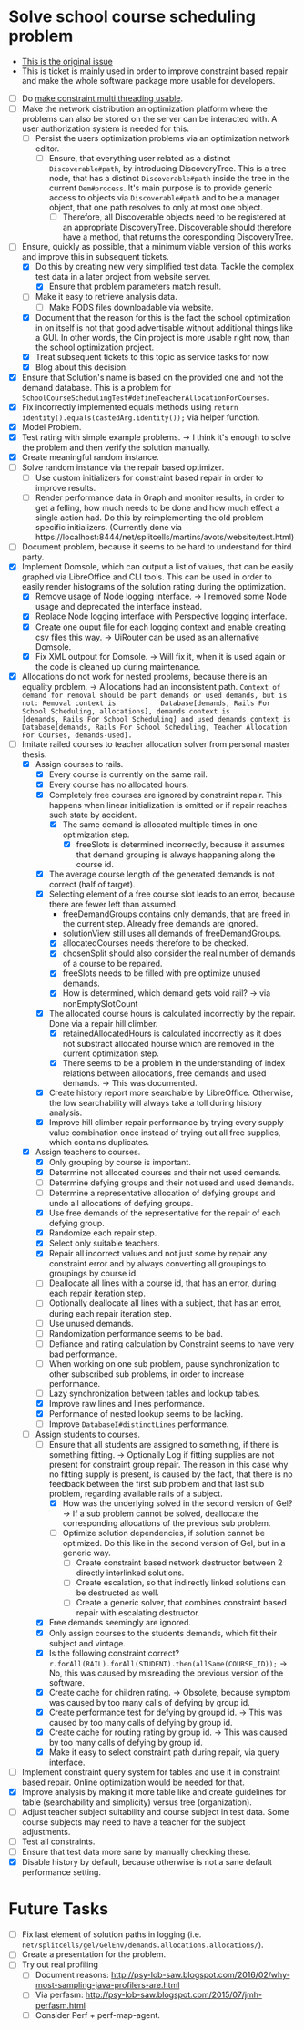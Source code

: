 # Solve school course scheduling problem
* [This is the original issue](https://github.com/www-splitcells-net/net.splitcells.network/issues/8)
* This is ticket is mainly used in order to improve constraint based repair and make the whole software package more usable for developers.
* [ ] Do [make constraint multi threading usable](2024-08-27-make-constraint-multi-threading-useable.md).
* [ ] Make the network distribution an optimization platform where the problems can also be stored on the server can be interacted with.
  A user authorization system is needed for this.
    * [ ] Persist the users optimization problems via an optimization network editor.
        * [ ] Ensure, that everything user related as a distinct `Discoverable#path`,
          by introducing DiscoveryTree.
          This is a tree node, that has a distinct `Discoverable#path` inside the tree in the current `Dem#process`.
          It's main purpose is to provide generic access to objects via `Discoverable#path` and to be
          a manager object, that one path resolves to only at most one object.
            * [ ] Therefore, all Discoverable objects need to be registered at an appropriate DiscoveryTree.
              Discoverable should therefore have a method, that returns the coresponding DiscoveryTree.
* [ ] Ensure, quickly as possible, that a minimum viable version of this works and improve this in subsequent tickets.
    * [x] Do this by creating new very simplified test data.
      Tackle the complex test data in a later project from website server.
        * [x] Ensure that problem parameters match result.
    * [ ] Make it easy to retrieve analysis data.
        * [ ] Make FODS files downloadable via website.
    * [x] Document that the reason for this is the fact the school optimization in on itself is not that good advertisable without additional things like a GUI. In other words, the Cin project is more usable right now, than the school optimization project.
    * [x] Treat subsequent tickets to this topic as service tasks for now.
    * [x] Blog about this decision.
* [x] Ensure that Solution's name is based on the provided one and not the demand database.
  This is a problem for `SchoolCourseSchedulingTest#defineTeacherAllocationForCourses`.
* [x] Fix incorrectly implemented equals methods using `return identity().equals(castedArg.identity());` via helper function.
* [x] Model Problem.
* [x] Test rating with simple example problems. -> I think it's enough to solve the problem and then verify the solution manually.
* [x] Create meaningful random instance.
* [ ] Solve random instance via the repair based optimizer.
    * [ ] Use custom initializers for constraint based repair in order to improve results.
    * [ ] Render performance data in Graph and monitor results,
      in order to get a felling, how much needs to be done and how much effect a single action had.
      Do this by reimplementing the old problem specific initializers.
      (Currently done via https://localhost:8444/net/splitcells/martins/avots/website/test.html)
* [ ] Document problem, because it seems to be hard to understand for third party.
* [x] Implement Domsole, which can output a list of values, that can be easily graphed via LibreOffice and CLI tools.
  This can be used in order to easily render histograms of the solution rating during the optimization.
    * [x] Remove usage of Node logging interface. -> I removed some Node usage and deprecated the interface instead.
    * [x] Replace Node logging interface with Perspective logging interface.
    * [x] Create one ouput file for each logging context and enable creating csv files this way. -> UiRouter can be used as an alternative Domsole.
    * [x] Fix XML outpout for Domsole. -> Will fix it, when it is used again or the code is cleaned up during maintenance.
* [x] Allocations do not work for nested problems, because there is an equality problem. -> Allocations had an inconsistent path.
  ``Context of demand for removal should be part demands or used demands, but is not:
  Removal context is           Database[demands, Rails For School Scheduling, allocations],
  demands context is          [demands, Rails For School Scheduling] and
  used demands context is Database[demands, Rails For School Scheduling, Teacher Allocation For Courses, demands-used].``
* [ ] Imitate railed courses to teacher allocation solver from personal master thesis.
    * [x] Assign courses to rails.
        * [x] Every course is currently on the same rail.
        * [x] Every course has no allocated hours.
        * [x] Completely free courses are ignored by constraint repair.
          This happens when linear initialization is omitted or if repair reaches such state by accident.
            * [x] The same demand is allocated multiple times in one optimization step.
                * [x] freeSlots is determined incorrectly, because it assumes that demand grouping is always happaning along the course id.
        * [x] The average course length of the generated demands is not correct (half of target).
        * [x] Selecting element of a free course slot leads to an error, because there are fewer left than assumed.
            * freeDemandGroups contains only demands, that are freed in the current step. Already free demands are ignored.
            * solutionView still uses all demands of freeDemandGroups.
            * [x] allocatedCourses needs therefore to be checked.
            * [x] chosenSplit should also consider the real number of demands of a course to be repaired.
            * [x] freeSlots needs to be filled with pre optimize unused demands.
            * [x] How is determined, which demand gets void rail? -> via nonEmptySlotCount
        * [x] The allocated course hours is calculated incorrectly by the repair. Done via a repair hill climber.
            * [x] retainedAllocatedHours is calculated incorrectly as it does not substract allocated hourse which are removed in the current optimization step.
            * [x] There seems to be a problem in the understanding of index relations between allocations, free demands and used
              demands. -> This was documented.
        * [x] Create history report more searchable by LibreOffice.
          Otherwise, the low searchability will always take a toll during history analysis.
        * [x] Improve hill climber repair performance by trying every supply value combination once instead of trying out all free supplies, which contains duplicates.
    * [x] Assign teachers to courses.
        * [x] Only grouping by course is important.
        * [x] Determine not allocated courses and their not used demands.
        * [ ] Determine defying groups and their not used and used demands.
        * [ ] Determine a representative allocation of defying groups and undo all allocations of defying groups.
        * [x] Use free demands of the representative for the repair of each defying group.
        * [x] Randomize each repair step.
        * [x] Select only suitable teachers.
        * [x] Repair all incorrect values and not just some by repair any constraint error and by always converting all groupings to groupings by course id.
        * [ ] Deallocate all lines with a course id, that has an error, during each repair iteration step.
        * [ ] Optionally deallocate all lines with a subject, that has an error, during each repair iteration step.
        * [ ] Use unused demands.
        * [ ] Randomization performance seems to be bad.
        * [ ] Defiance and rating calculation by Constraint seems to have very bad performance.
        * [ ] When working on one sub problem, pause synchronization to other subscribed sub problems, in order to increase performance.
        * [ ] Lazy synchronization between tables and lookup tables.
        * [x] Improve raw lines and lines performance.
        * [x]  Performance of nested lookup seems to be lacking.
        * [ ] Improve `DatabaseI#distinctLines` performance.
    * [ ] Assign students to courses.
        * [ ] Ensure that all students are assigned to something, if there is something fitting. -> Optionally Log if fitting supplies are not present for constraint group repair. The reason in this case why no fitting supply is present, is caused by the fact, that there is no feedback between the first sub problem and that last sub problem, regarding available rails of a subject.
            * [x] How was the underlying solved in the second version of Gel? -> If a sub problem cannot be solved, deallocate the corresponding allocations of the previous sub problem.
            * [ ] Optimize solution dependencies, if solution cannot be optimized. Do this like in the second version of Gel, but in a generic way.
                * [ ] Create constraint based network destructor between 2 directly interlinked solutions.
                * [ ] Create escalation, so that indirectly linked solutions can be destructed as well.
                * [ ] Create a generic solver, that combines constraint based repair with escalating destructor.
        * [x] Free demands seemingly are ignored.
        * [x] Only assign courses to the students demands, which fit their subject and vintage.
        * [x] Is the following constraint correct? `r.forAll(RAIL).forAll(STUDENT).then(allSame(COURSE_ID));` -> No, this was caused by misreading the previous version of the software.
        * [x] Create cache for children rating. -> Obsolete, because symptom was caused by too many calls of defying by group id.
        * [x] Create performance test for defying by groupd id. -> This was caused by too many calls of defying by group id.
        * [x] Create cache for routing rating by group id. -> This was caused by too many calls of defying by group id.
        * [x] Make it easy to select constraint path during repair, via query interface.
* [ ] Implement constraint query system for tables and use it in constraint based repair. Online optimization would be needed for that.
* [x] Improve analysis by making it more table like and create guidelines for table (searchability and simplicity) versus tree (organization).
* [ ] Adjust teacher subject suitability and course subject in test data. Some course subjects may need to have a teacher for the subject adjustments.
* [ ] Test all constraints.
* [ ] Ensure that test data more sane by manually checking these.
* [x] Disable history by default, because otherwise is not a sane default performance setting.

# Future Tasks
* [ ] Fix last element of solution paths in logging (i.e. `net/splitcells/gel/GelEnv/demands.allocations.allocations/`).
* [ ] Create a presentation for the problem.
* [ ] Try out real profiling
    * [ ] Document reasons: http://psy-lob-saw.blogspot.com/2016/02/why-most-sampling-java-profilers-are.html
    * [ ] Via perfasm: http://psy-lob-saw.blogspot.com/2015/07/jmh-perfasm.html
    * [ ] Consider Perf + perf-map-agent.